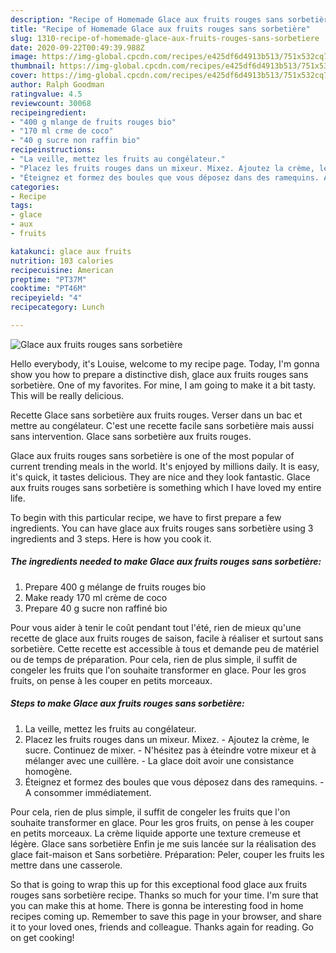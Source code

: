 ```yaml
---
description: "Recipe of Homemade Glace aux fruits rouges sans sorbetière"
title: "Recipe of Homemade Glace aux fruits rouges sans sorbetière"
slug: 1310-recipe-of-homemade-glace-aux-fruits-rouges-sans-sorbetiere
date: 2020-09-22T00:49:39.988Z
image: https://img-global.cpcdn.com/recipes/e425df6d4913b513/751x532cq70/glace-aux-fruits-rouges-sans-sorbetiere-photo-principale-de-la-recette.jpg
thumbnail: https://img-global.cpcdn.com/recipes/e425df6d4913b513/751x532cq70/glace-aux-fruits-rouges-sans-sorbetiere-photo-principale-de-la-recette.jpg
cover: https://img-global.cpcdn.com/recipes/e425df6d4913b513/751x532cq70/glace-aux-fruits-rouges-sans-sorbetiere-photo-principale-de-la-recette.jpg
author: Ralph Goodman
ratingvalue: 4.5
reviewcount: 30068
recipeingredient:
- "400 g mlange de fruits rouges bio"
- "170 ml crme de coco"
- "40 g sucre non raffin bio"
recipeinstructions:
- "La veille, mettez les fruits au congélateur."
- "Placez les fruits rouges dans un mixeur. Mixez. Ajoutez la crème, le sucre. Continuez de mixer. N&#39;hésitez pas à éteindre votre mixeur et à mélanger avec une cuillère. La glace doit avoir une consistance homogène."
- "Éteignez et formez des boules que vous déposez dans des ramequins. A consommer immédiatement."
categories:
- Recipe
tags:
- glace
- aux
- fruits

katakunci: glace aux fruits 
nutrition: 103 calories
recipecuisine: American
preptime: "PT37M"
cooktime: "PT46M"
recipeyield: "4"
recipecategory: Lunch

---
```



![Glace aux fruits rouges sans sorbetière](https://img-global.cpcdn.com/recipes/e425df6d4913b513/751x532cq70/glace-aux-fruits-rouges-sans-sorbetiere-photo-principale-de-la-recette.jpg)

Hello everybody, it's Louise, welcome to my recipe page. Today, I'm gonna show you how to prepare a distinctive dish, glace aux fruits rouges sans sorbetière. One of my favorites. For mine, I am going to make it a bit tasty. This will be really delicious.

Recette Glace sans sorbetière aux fruits rouges. Verser dans un bac et mettre au congélateur. C&#39;est une recette facile sans sorbetière mais aussi sans intervention. Glace sans sorbetière aux fruits rouges.

Glace aux fruits rouges sans sorbetière is one of the most popular of current trending meals in the world. It's enjoyed by millions daily. It is easy, it's quick, it tastes delicious. They are nice and they look fantastic. Glace aux fruits rouges sans sorbetière is something which I have loved my entire life.


To begin with this particular recipe, we have to first prepare a few ingredients. You can have glace aux fruits rouges sans sorbetière using 3 ingredients and 3 steps. Here is how you cook it.

<!--inarticleads1-->

##### The ingredients needed to make Glace aux fruits rouges sans sorbetière:

1. Prepare 400 g mélange de fruits rouges bio
1. Make ready 170 ml crème de coco
1. Prepare 40 g sucre non raffiné bio


Pour vous aider à tenir le coût pendant tout l&#39;été, rien de mieux qu&#39;une recette de glace aux fruits rouges de saison, facile à réaliser et surtout sans sorbetière. Cette recette est accessible à tous et demande peu de matériel ou de temps de préparation. Pour cela, rien de plus simple, il suffit de congeler les fruits que l&#39;on souhaite transformer en glace. Pour les gros fruits, on pense à les couper en petits morceaux. 

<!--inarticleads2-->

##### Steps to make Glace aux fruits rouges sans sorbetière:

1. La veille, mettez les fruits au congélateur.
1. Placez les fruits rouges dans un mixeur. Mixez. - Ajoutez la crème, le sucre. Continuez de mixer. - N&#39;hésitez pas à éteindre votre mixeur et à mélanger avec une cuillère. - La glace doit avoir une consistance homogène.
1. Éteignez et formez des boules que vous déposez dans des ramequins. - A consommer immédiatement.


Pour cela, rien de plus simple, il suffit de congeler les fruits que l&#39;on souhaite transformer en glace. Pour les gros fruits, on pense à les couper en petits morceaux. La crème liquide apporte une texture cremeuse et légère. Glace sans sorbetière Enfin je me suis lancée sur la réalisation des glace fait-maison et Sans sorbetière. Préparation: Peler, couper les fruits les mettre dans une casserole. 

So that is going to wrap this up for this exceptional food glace aux fruits rouges sans sorbetière recipe. Thanks so much for your time. I'm sure that you can make this at home. There is gonna be interesting food in home recipes coming up. Remember to save this page in your browser, and share it to your loved ones, friends and colleague. Thanks again for reading. Go on get cooking!

